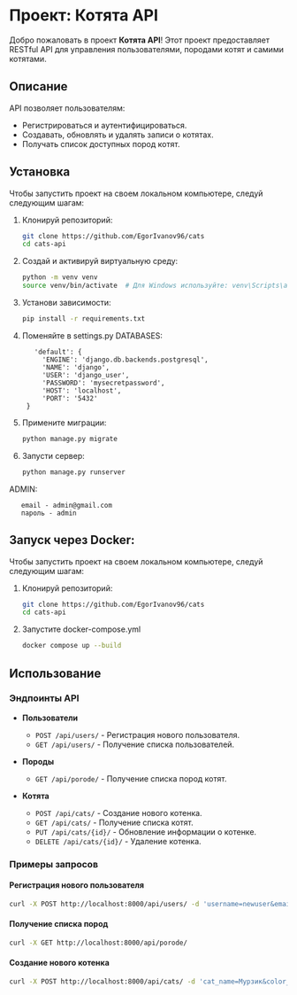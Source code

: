 # Проект: Котята API

Добро пожаловать в проект **Котята API**! Этот проект предоставляет RESTful API для управления пользователями, породами котят и самими котятами.

## Описание

API позволяет пользователям:
- Регистрироваться и аутентифицироваться.
- Создавать, обновлять и удалять записи о котятах.
- Получать список доступных пород котят.

## Установка

Чтобы запустить проект на своем локальном компьютере, следуй следующим шагам:

1. Клонируй репозиторий:
   ```bash
   git clone https://github.com/EgorIvanov96/cats
   cd cats-api
   ```

2. Создай и активируй виртуальную среду:
   ```bash
   python -m venv venv
   source venv/bin/activate  # Для Windows используйте: venv\Scripts\activate
   ```

3. Установи зависимости:
   ```bash
   pip install -r requirements.txt
   ```

4. Поменяйте в settings.py DATABASES:
   ```DATABASES = {
      'default': {
        'ENGINE': 'django.db.backends.postgresql',
        'NAME': 'django',
        'USER': 'django_user',
        'PASSWORD': 'mysecretpassword',
        'HOST': 'localhost',
        'PORT': '5432'
    }
   ```


5. Примените миграции:
   ```bash
   python manage.py migrate
   ```

6. Запусти сервер:
   ```bash
   python manage.py runserver
   ```

ADMIN:
```
   email - admin@gmail.com
   пароль - admin
   ```


## Запуск через Docker:
Чтобы запустить проект на своем локальном компьютере, следуй следующим шагам:

1. Клонируй репозиторий:
   ```bash
   git clone https://github.com/EgorIvanov96/cats
   cd cats-api
   ```

2. Запустите docker-compose.yml
   ```bash
   docker compose up --build
   ```
## Использование

### Эндпоинты API

- **Пользователи**
  - `POST /api/users/` - Регистрация нового пользователя.
  - `GET /api/users/` - Получение списка пользователей.

- **Породы**
  - `GET /api/porode/` - Получение списка пород котят.

- **Котята**
  - `POST /api/cats/` - Создание нового котенка.
  - `GET /api/cats/` - Получение списка котят.
  - `PUT /api/cats/{id}/` - Обновление информации о котенке.
  - `DELETE /api/cats/{id}/` - Удаление котенка.

### Примеры запросов

#### Регистрация нового пользователя

```bash
curl -X POST http://localhost:8000/api/users/ -d 'username=newuser&email=user@example.com'
```

#### Получение списка пород

```bash
curl -X GET http://localhost:8000/api/porode/
```

#### Создание нового котенка

```bash
curl -X POST http://localhost:8000/api/cats/ -d 'cat_name=Мурзик&color_cat=Серый&years=6&porode_cats=1'
```

